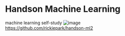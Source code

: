 # Handson Machine Learning 
machine learning self-study
![image](https://user-images.githubusercontent.com/102739179/210211672-516f3389-8954-415d-9997-1b35cb6c5358.png)
<br> https://github.com/rickiepark/handson-ml2
